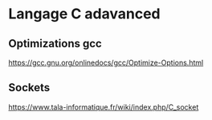 # Langage C adavanced

## Optimizations gcc
https://gcc.gnu.org/onlinedocs/gcc/Optimize-Options.html

## Sockets
https://www.tala-informatique.fr/wiki/index.php/C_socket